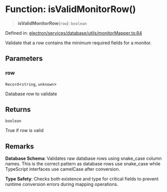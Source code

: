 # Function: isValidMonitorRow()

> **isValidMonitorRow**(`row`): `boolean`

Defined in: [electron/services/database/utils/monitorMapper.ts:84](https://github.com/Nick2bad4u/Uptime-Watcher/blob/3cce0c3b352c8390536ca3c7399ece50a05faf18/electron/services/database/utils/monitorMapper.ts#L84)

Validate that a row contains the minimum required fields for a monitor.

## Parameters

### row

`Record`\<`string`, `unknown`\>

Database row to validate

## Returns

`boolean`

True if row is valid

## Remarks

**Database Schema**: Validates raw database rows using snake_case column names.
This is the correct pattern as database rows use snake_case while TypeScript
interfaces use camelCase after conversion.

**Type Safety**: Checks both existence and type for critical fields to prevent
runtime conversion errors during mapping operations.
